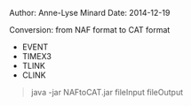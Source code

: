 Author: Anne-Lyse Minard
Date: 2014-12-19

Conversion: from NAF format to CAT format
- EVENT
- TIMEX3
- TLINK
- CLINK

> java -jar NAFtoCAT.jar fileInput fileOutput
